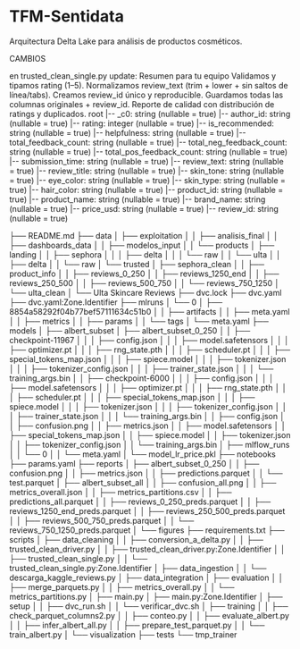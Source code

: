 # TFM-Sentidata

Arquitectura Delta Lake para análisis de productos cosméticos.

CAMBIOS

en trusted_clean_single.py update:
    Resumen para tu equipo
    Validamos y tipamos rating (1–5).
    Normalizamos review_text (trim + lower + sin saltos de línea/tabs).
    Creamos review_id único y reproducible.
    Guardamos todas las columnas originales + review_id.
    Reporte de calidad con distribución de ratings y duplicados.
    root
    |-- _c0: string (nullable = true)
    |-- author_id: string (nullable = true)
    |-- rating: integer (nullable = true)
    |-- is_recommended: string (nullable = true)
    |-- helpfulness: string (nullable = true)
    |-- total_feedback_count: string (nullable = true)
    |-- total_neg_feedback_count: string (nullable = true)
    |-- total_pos_feedback_count: string (nullable = true)
    |-- submission_time: string (nullable = true)
    |-- review_text: string (nullable = true)
    |-- review_title: string (nullable = true)
    |-- skin_tone: string (nullable = true)
    |-- eye_color: string (nullable = true)
    |-- skin_type: string (nullable = true)
    |-- hair_color: string (nullable = true)
    |-- product_id: string (nullable = true)
    |-- product_name: string (nullable = true)
    |-- brand_name: string (nullable = true)
    |-- price_usd: string (nullable = true)
    |-- review_id: string (nullable = true)

├── README.md
├── data
│   ├── exploitation
│   │   ├── analisis_final
│   │   ├── dashboards_data
│   │   ├── modelos_input
│   │   └── products
│   ├── landing
│   │   ├── sephora
│   │   │   ├── delta
│   │   │   └── raw
│   │   └── ulta
│   │       ├── delta
│   │       └── raw
│   └── trusted
│       ├── sephora_clean
│       │   ├── product_info
│       │   ├── reviews_0_250
│       │   ├── reviews_1250_end
│       │   ├── reviews_250_500
│       │   ├── reviews_500_750
│       │   └── reviews_750_1250
│       └── ulta_clean
│           └── Ulta Skincare Reviews
├── dvc.lock
├── dvc.yaml
├── dvc.yaml:Zone.Identifier
├── mlruns
│   └── 0
│       ├── 8854a58292f04b77bef57111634c51b0
│       │   ├── artifacts
│       │   ├── meta.yaml
│       │   ├── metrics
│       │   ├── params
│       │   └── tags
│       └── meta.yaml
├── models
│   ├── albert_subset
│   ├── albert_subset_0_250
│   │   ├── checkpoint-11967
│   │   │   ├── config.json
│   │   │   ├── model.safetensors
│   │   │   ├── optimizer.pt
│   │   │   ├── rng_state.pth
│   │   │   ├── scheduler.pt
│   │   │   ├── special_tokens_map.json
│   │   │   ├── spiece.model
│   │   │   ├── tokenizer.json
│   │   │   ├── tokenizer_config.json
│   │   │   ├── trainer_state.json
│   │   │   └── training_args.bin
│   │   ├── checkpoint-6000
│   │   │   ├── config.json
│   │   │   ├── model.safetensors
│   │   │   ├── optimizer.pt
│   │   │   ├── rng_state.pth
│   │   │   ├── scheduler.pt
│   │   │   ├── special_tokens_map.json
│   │   │   ├── spiece.model
│   │   │   ├── tokenizer.json
│   │   │   ├── tokenizer_config.json
│   │   │   ├── trainer_state.json
│   │   │   └── training_args.bin
│   │   ├── config.json
│   │   ├── confusion.png
│   │   ├── metrics.json
│   │   ├── model.safetensors
│   │   ├── special_tokens_map.json
│   │   ├── spiece.model
│   │   ├── tokenizer.json
│   │   ├── tokenizer_config.json
│   │   └── training_args.bin
│   ├── mlflow_runs
│   │   └── 0
│   │       └── meta.yaml
│   └── model_lr_price.pkl
├── notebooks
├── params.yaml
├── reports
│   ├── albert_subset_0_250
│   │   ├── confusion.png
│   │   ├── metrics.json
│   │   ├── predictions.parquet
│   │   └── test.parquet
│   ├── albert_subset_all
│   │   ├── confusion_all.png
│   │   ├── metrics_overall.json
│   │   ├── metrics_partitions.csv
│   │   ├── predictions_all.parquet
│   │   ├── reviews_0_250_preds.parquet
│   │   ├── reviews_1250_end_preds.parquet
│   │   ├── reviews_250_500_preds.parquet
│   │   ├── reviews_500_750_preds.parquet
│   │   └── reviews_750_1250_preds.parquet
│   └── figures
├── requirements.txt
├── scripts
│   ├── data_cleaning
│   │   ├── conversion_a_delta.py
│   │   ├── trusted_clean_driver.py
│   │   ├── trusted_clean_driver.py:Zone.Identifier
│   │   ├── trusted_clean_single.py
│   │   └── trusted_clean_single.py:Zone.Identifier
│   ├── data_ingestion
│   │   └── descarga_kaggle_reviews.py
│   ├── data_integration
│   ├── evaluation
│   │   ├── merge_parquets.py
│   │   ├── metrics_overall.py
│   │   └── metrics_partitions.py
│   ├── main.py
│   ├── main.py:Zone.Identifier
│   ├── setup
│   │   ├── dvc_run.sh
│   │   └── verificar_dvc.sh
│   ├── training
│   │   ├── check_parquet_columns2.py
│   │   ├── conteo.py
│   │   ├── evaluate_albert.py
│   │   ├── infer_albert_all.py
│   │   ├── prepare_test_parquet.py
│   │   └── train_albert.py
│   └── visualization
├── tests
└── tmp_trainer
